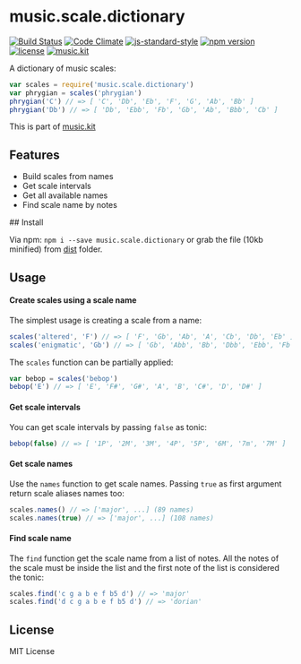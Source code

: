 # music.scale.dictionary

[![Build Status](https://travis-ci.org/danigb/music.scale.dictionary.svg?branch=master)](https://travis-ci.org/danigb/music.scale.dictionary)
[![Code Climate](https://codeclimate.com/github/danigb/music.scale.dictionary/badges/gpa.svg)](https://codeclimate.com/github/danigb/music.scale.dictionary)
[![js-standard-style](https://img.shields.io/badge/code%20style-standard-brightgreen.svg?style=flat)](https://github.com/feross/standard)
[![npm version](https://img.shields.io/npm/v/music.scale.dictionary.svg)](https://www.npmjs.com/package/music.scale.dictionary)
[![license](https://img.shields.io/npm/l/music.scale.dictionary.svg)](https://www.npmjs.com/package/music.scale.dictionary)
[![music.kit](https://img.shields.io/badge/music-kit-yellow.svg)](https://www.npmjs.com/package/music.kit)

A dictionary of music scales:

```js
var scales = require('music.scale.dictionary')
var phrygian = scales('phrygian')
phrygian('C') // => [ 'C', 'Db', 'Eb', 'F', 'G', 'Ab', 'Bb' ]
phrygian('Db') // => [ 'Db', 'Ebb', 'Fb', 'Gb', 'Ab', 'Bbb', 'Cb' ]
```

This is part of [music.kit](https://www.npmjs.com/package/music.kit)

## Features

- Build scales from names
- Get scale intervals
- Get all available names
- Find scale name by notes

## Install

Via npm: `npm i --save music.scale.dictionary` or grab the file (10kb minified) from [dist](https://raw.githubusercontent.com/danigb/music.scale.dictionary/master/dist/music.scale.dictionary.min.js) folder.

## Usage

#### Create scales using a scale name

The simplest usage is creating a scale from a name:

```js
scales('altered', 'F') // => [ 'F', 'Gb', 'Ab', 'A', 'Cb', 'Db', 'Eb' ]
scales('enigmatic', 'Gb') // => [ 'Gb', 'Abb', 'Bb', 'Dbb', 'Ebb', 'Fb', 'F' ]
```

The `scales` function can be partially applied:

```js
var bebop = scales('bebop')
bebop('E') // => [ 'E', 'F#', 'G#', 'A', 'B', 'C#', 'D', 'D#' ]
```

#### Get scale intervals

You can get scale intervals by passing `false` as tonic:

```js
bebop(false) // => [ '1P', '2M', '3M', '4P', '5P', '6M', '7m', '7M' ]
```

#### Get scale names

Use the `names` function to get scale names. Passing `true` as first argument return scale aliases names too:

```js
scales.names() // => ['major', ...] (89 names)
scales.names(true) // => ['major', ...] (108 names)
```

#### Find scale name

The `find` function get the scale name from a list of notes. All the notes of the scale must be inside the list and the first note of the list is considered the tonic:

```js
scales.find('c g a b e f b5 d') // => 'major'
scales.find('d c g a b e f b5 d') // => 'dorian'
```

## License

MIT License
